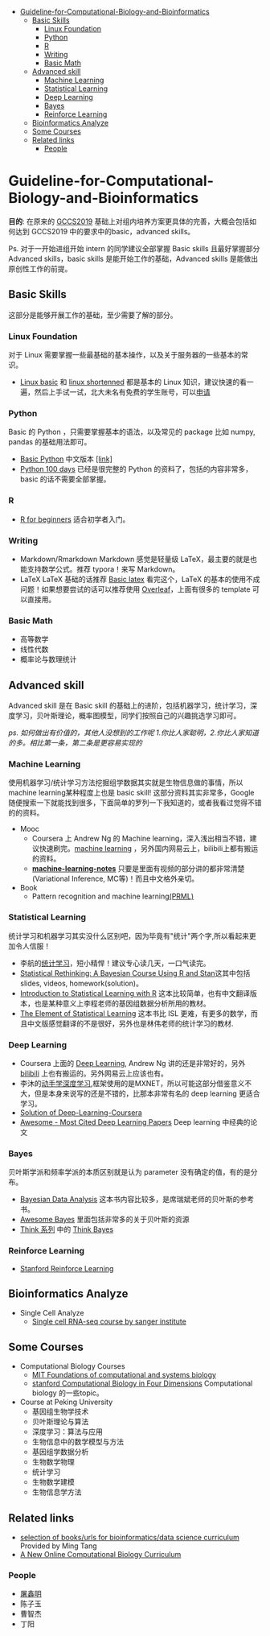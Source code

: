 - [ Guideline-for-Computational-Biology-and-Bioinformatics](#head1)
	- [Basic Skills](#head2)
		- [Linux Foundation](#head3)
		- [ Python](#head4)
		- [ R](#head5)
		- [ Writing](#head6)
		- [Basic Math](#head7)
	- [Advanced skill](#head8)
		- [Machine Learning](#head9)
		- [Statistical Learning ](#head10)
		- [Deep Learning](#head11)
		- [ Bayes](#head12)
		- [Reinforce Learning](#head13)
	- [Bioinformatics Analyze ](#head14)
	- [Some Courses ](#head15)
	- [Related links](#head16)
		- [ People](#head17)
# <span id="head1"> Guideline-for-Computational-Biology-and-Bioinformatics</span>


**目的**: 在原来的 [GCCS2019](https://github.com/gao-lab/Guideline-for-Computational-Biology-and-Bioinformatics/blob/master/pdf/190317-guideline_for_common_computational_skills.pdf) 基础上对组内培养方案更具体的完善，大概会包括如何达到 GCCS2019 中的要求中的basic，advanced skills。

Ps. 对于一开始进组开始 intern 的同学建议全部掌握 Basic skills 且最好掌握部分 Advanced skills，basic skills 是能开始工作的基础，Advanced skills 是能做出原创性工作的前提。

## <span id="head2">Basic Skills</span>

这部分是能够开展工作的基础，至少需要了解的部分。

### <span id="head3">Linux Foundation</span>
对于 Linux 需要掌握一些最基础的基本操作，以及关于服务器的一些基本的常识。
* [Linux basic](https://github.com/Gao-lab/Guideline-for-Computational-Biology-and-Bioinformatics/blob/master/pdf/Linux_Basics_2019.pdf) 和 [linux shortenned](https://github.com/Gao-lab/Guideline-for-Computational-Biology-and-Bioinformatics/blob/master/pdf/linux_shortened.pdf) 
都是基本的 Linux 知识，建议快速的看一遍，然后上手试一试，北大未名有免费的学生账号，可以[申请](http://hpc.pku.edu.cn/guide.html)

### <span id="head4"> Python</span>

Basic 的 Python ，只需要掌握基本的语法，以及常见的 package 比如 numpy, pandas 的基础用法即可。
* [Basic Python](https://www.learnpython.org) 中文版本 [[link]](http://www.runoob.com/python/python-tutorial.html)
* [Python 100 days](https://github.com/jackfrued/Python-100-Days) 已经是很完整的 Python 的资料了，包括的内容非常多，basic 的话不需要全部掌握。

### <span id="head5"> R</span>
* [R for beginners]((https://github.com/Gao-lab/Guideline-for-Computational-Biology-and-Bioinformatics/blob/master/pdf/R-for-beginners.pdf))
适合初学者入门。
### <span id="head6"> Writing</span>

* Markdown/Rmarkdown
Markdown 感觉是轻量级 LaTeX，最主要的就是也能支持数学公式。推荐 typora！来写 Markdown。
* LaTeX
LaTeX 基础的话推荐 [Basic latex](https://github.com/gao-lab/Guideline-for-Computational-Biology-and-Bioinformatics/blob/master/pdf/LaTeX_basic.pdf)
看完这个，LaTeX 的基本的使用不成问题！如果想要尝试的话可以推荐使用 [Overleaf](https://www.overleaf.com)，上面有很多的 template 可以直接用。

### <span id="head7">Basic Math</span>
* 高等数学
* 线性代数
* 概率论与数理统计



## <span id="head8">Advanced skill</span>
Advanced skill 是在 Basic skill 的基础上的进阶，包括机器学习，统计学习，深度学习，贝叶斯理论，概率图模型，同学们按照自己的兴趣挑选学习即可。

*ps. 如何做出有价值的，其他人没想到的工作呢 1.你比人家聪明，2.你比人家知道的多。相比第一条，第二条是更容易实现的*

### <span id="head9">Machine Learning</span>
使用机器学习/统计学习方法挖掘组学数据其实就是生物信息做的事情，所以machine learning某种程度上也是 basic skill! 这部分资料其实非常多，Google 
随便搜索一下就能找到很多，下面简单的罗列一下我知道的，或者我看过觉得不错的的资料。

* Mooc
    * Coursera 上 Andrew Ng 的 Machine learning，深入浅出相当不错，建议快速刷完。[machine learning](https://www.coursera.org/learn/machine-learning)
，另外国内网易云上，bilibili上都有搬运的资料。
    * [**machine-learning-notes**](https://github.com/roboticcam/machine-learning-notes) 只要是里面有视频的部分讲的都非常清楚(Variational 
Inference, MC等)！而且中文格外亲切。
* Book
    * Pattern recognition and machine learning[(PRML)](https://github.com/Gao-lab/Guideline-for-Computational-Biology-and-Bioinformatics/blob/master/pdf/PRML.pdf)

### <span id="head10">Statistical Learning </span>
统计学习和机器学习其实没什么区别吧，因为毕竟有"统计"两个字,所以看起来更加令人信服！

 
* 李航的[统计学习](https://github.com/Gao-lab/Guideline-for-Computational-Biology-and-Bioinformatics/blob/master/pdf/统计学习方法_李航.pdf)，短小精悍！建议专心读几天，一口气读完。
* [Statistical Rethinking: A Bayesian Course Using R and Stan](https://github.com/rmcelreath/statrethinking_winter2019)这其中包括 slides, videos, homework(solution)。
* [Introduction to Statistical Learning with R](http://www-bcf.usc.edu/~gareth/ISL/ISLR%20First%20Printing.pdf) 这本比较简单，也有中文翻译版本，也是某种意义上李程老师的基因组数据分析所用的教材。
* [The Element of Statistical Learning](https://github.com/Gao-lab/Guideline-for-Computational-Biology-and-Bioinformatics/blob/master/pdf/ESL.pdf) 这本书比 ISL 更难，有更多的数学，而且中文版感觉翻译的不是很好，另外也是林伟老师的统计学习的教材.


### <span id="head11">Deep Learning</span>

* Coursera 上面的 [Deep Learning](https://www.coursera.org/specializations/deep-learning), Andrew Ng 讲的还是非常好的，另外 
[bilibili](https://www.bilibili.com/video/av49445369?from=search&seid=853459819773787018) 上也有搬运的。另外网易云上应该也有。
* 李沐的[动手学深度学习](https://zh.gluon.ai),框架使用的是MXNET，所以可能这部分借鉴意义不大，但是本身来说写的还是不错的，比那本非常有名的 deep learning 更适合学习。
* [Solution of Deep-Learning-Coursera](https://github.com/DeepakSridhar/Deep-Learning-Coursera)
* [Awesome - Most Cited Deep Learning Papers](https://github.com/terryum/awesome-deep-learning-papers) Deep learning 
中经典的论文


### <span id="head12"> Bayes</span>
贝叶斯学派和频率学派的本质区别就是认为 parameter 没有确定的值，有的是分布。

* [Bayesian Data Analysis](https://github.com/Gao-lab/Guideline-for-Computational-Biology-and-Bioinformatics/blob/master/pdf/BDA.pdf)
这本书内容比较多，是席瑞斌老师的贝叶斯的参考书。
* [Awesome Bayes](https://github.com/dimenwarper/awesome-bayes) 里面包括非常多的关于贝叶斯的资源
* [Think 系列](https://greenteapress.com/wp/) 中的
[Think Bayes](https://github.com/gao-lab/Guideline-for-Computational-Biology-and-Bioinformatics/blob/master/pdf/Think-python.pdf) 

### <span id="head13">Reinforce Learning</span>
* [Stanford Reinforce Learning](http://web.stanford.edu/class/cs234/index.html)

## <span id="head14">Bioinformatics Analyze </span>

* Single Cell Analyze 
    * [Single cell RNA-seq course by sanger institute](https://scrnaseq-course.cog.sanger.ac.uk/website/index.html)


## <span id="head15">Some Courses </span>

* Computational Biology Courses
    * [MIT Foundations of computational and systems biology](https://ocw.mit.edu/courses/biology/7-91j-foundations-of-computational-and-systems-biology-spring-2014/)
    * [stanford Computational Biology in Four Dimensions](https://cs371.stanford.edu/index.html) Computational 
biology 的一些topic。
* Course at Peking University
    * 基因组生物学技术 
    * 贝叶斯理论与算法
    * 深度学习：算法与应用
    * 生物信息中的数学模型与方法
    * 基因组学数据分析
    * 生物数学物理
    * 统计学习
    * 生物数学建模
    * 生物信息学方法

## <span id="head16">Related links</span>
* [selection of books/urls for bioinformatics/data science curriculum](https://divingintogeneticsandgenomics.rbind.io/post/my-opinionated-selection-of-books-for-bioinformatics-data-science-curriculum/) Provided by Ming Tang
* [A New Online Computational Biology Curriculum](https://journals.plos.org/ploscompbiol/article?id=10.1371/journal.pcbi.1003662) 

### <span id="head17"> People</span>
* [屠鑫明](https://xinmingtu.cn)
* 陈子玉 
* 曹智杰
* 丁阳

